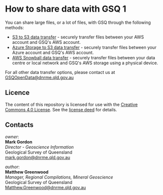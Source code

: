# How to share data with GSQ 1

You can share large files, or a lot of files, with GSQ through the following methods:

* [S3 to S3 data transfer](https://github.com/geological-survey-of-queensland/share-data-with-gsq/blob/master/s3-to-s3-copy.md) - securely transfer files between your AWS account and GSQ's AWS account.
* [Azure Storage to S3 data transfer](https://github.com/geological-survey-of-queensland/share-data-with-gsq/blob/master/azure-storage-to-s3.md) - securely transfer files between your Azure account and GSQ's AWS account.
* [AWS Snowball data transfer](https://github.com/geological-survey-of-queensland/share-data-with-gsq/blob/master/gsq-userguides/snowball-gsq-userguide.md) - securely transfer files between your data centre or local network and GSQ's AWS storage using a physical device.

For all other data transfer options, please contact us at GSQOpenData@dnrme.qld.gov.au

## Licence

The content of this repository is licensed for use with the [Creative Commons 4.0 License](https://creativecommons.org/licenses/by/4.0/). See the [license deed](LICENSE) for details.

## Contacts

*owner*:  
**Mark Gordon**  
*Director - Geoscience Information*  
Geological Survey of Queensland  
<mark.gordon@dnrme.qld.gov.au>  

*author*:  
**Matthew Greenwood**  
*Manager, Regional Compilations, Mineral Geoscience*  
Geological Survey of Queensland  
<Matthew.Greenwood@dnrme.qld.gov.au>
